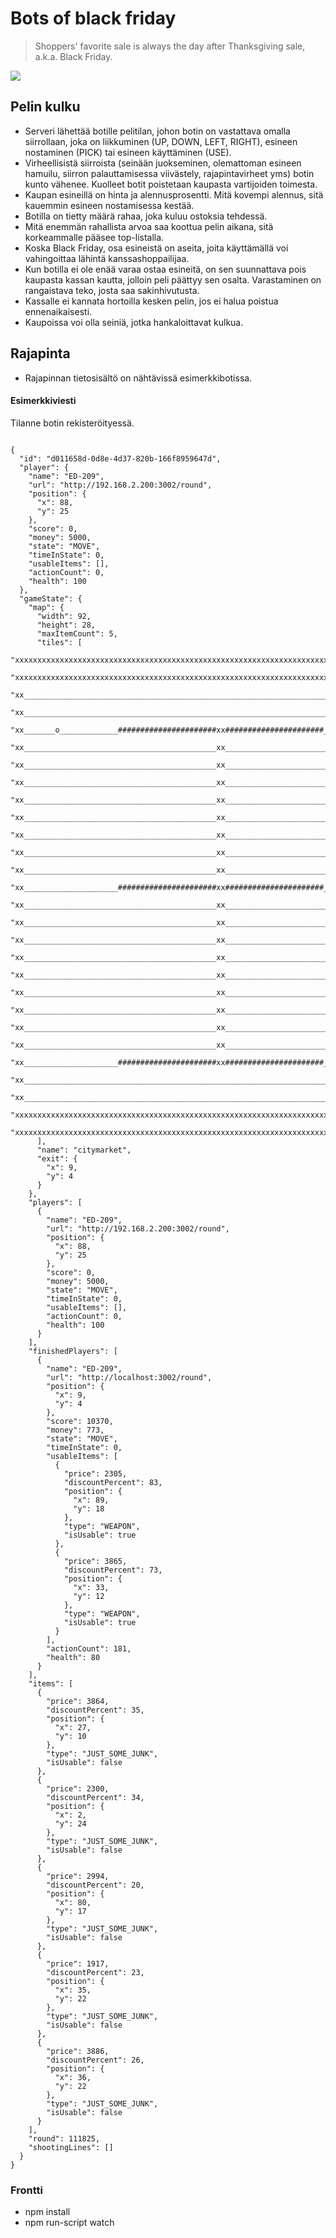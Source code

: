 # Bots of black friday

> Shoppers' favorite sale is always the day after Thanksgiving sale, a.k.a. Black Friday.

![](bots.png)

## Pelin kulku

* Serveri lähettää botille pelitilan, johon botin on vastattava omalla siirrollaan, joka on liikkuminen (UP, DOWN, LEFT, RIGHT), esineen nostaminen (PICK) tai esineen käyttäminen (USE).
* Virheellisistä siirroista (seinään juokseminen, olemattoman esineen hamuilu, siirron palauttamisessa viivästely, rajapintavirheet yms) botin kunto vähenee. Kuolleet botit poistetaan kaupasta vartijoiden toimesta.
* Kaupan esineillä on hinta ja alennusprosentti. Mitä kovempi alennus, sitä kauemmin esineen nostamisessa kestää.
* Botilla on tietty määrä rahaa, joka kuluu ostoksia tehdessä.
* Mitä enemmän rahallista arvoa saa koottua pelin aikana, sitä korkeammalle pääsee top-listalla.
* Koska Black Friday, osa esineistä on aseita, joita käyttämällä voi vahingoittaa lähintä kanssashoppailijaa.
* Kun botilla ei ole enää varaa ostaa esineitä, on sen suunnattava pois kaupasta kassan kautta, jolloin peli päättyy sen osalta. Varastaminen on rangaistava teko, josta saa sakinhivutusta.
* Kassalle ei kannata hortoilla kesken pelin, jos ei halua poistua ennenaikaisesti.
* Kaupoissa voi olla seiniä, jotka hankaloittavat kulkua.

## Rajapinta

* Rajapinnan tietosisältö on nähtävissä esimerkkibotissa.

#### Esimerkkiviesti

Tilanne botin rekisteröityessä.

```

{
  "id": "d011658d-0d8e-4d37-820b-166f8959647d",
  "player": {
    "name": "ED-209",
    "url": "http://192.168.2.200:3002/round",
    "position": {
      "x": 88,
      "y": 25
    },
    "score": 0,
    "money": 5000,
    "state": "MOVE",
    "timeInState": 0,
    "usableItems": [],
    "actionCount": 0,
    "health": 100
  },
  "gameState": {
    "map": {
      "width": 92,
      "height": 28,
      "maxItemCount": 5,
      "tiles": [
        "xxxxxxxxxxxxxxxxxxxxxxxxxxxxxxxxxxxxxxxxxxxxxxxxxxxxxxxxxxxxxxxxxxxxxxxxxxxxxxxxxxxxxxxxxxxx",
        "xxxxxxxxxxxxxxxxxxxxxxxxxxxxxxxxxxxxxxxxxxxxxxxxxxxxxxxxxxxxxxxxxxxxxxxxxxxxxxxxxxxxxxxxxxxx",
        "xx________________________________________________________________________________________xx",
        "xx________________________________________________________________________________________xx",
        "xx_______o_____________######################xx######################_____________________xx",
        "xx___________________________________________xx___________________________________________xx",
        "xx___________________________________________xx___________________________________________xx",
        "xx___________________________________________xx___________________________________________xx",
        "xx___________________________________________xx___________________________________________xx",
        "xx___________________________________________xx___________________________________________xx",
        "xx___________________________________________xx___________________________________________xx",
        "xx___________________________________________xx___________________________________________xx",
        "xx___________________________________________xx___________________________________________xx",
        "xx_____________________######################xx######################_____________________xx",
        "xx___________________________________________xx___________________________________________xx",
        "xx___________________________________________xx___________________________________________xx",
        "xx___________________________________________xx___________________________________________xx",
        "xx___________________________________________xx___________________________________________xx",
        "xx___________________________________________xx___________________________________________xx",
        "xx___________________________________________xx___________________________________________xx",
        "xx___________________________________________xx___________________________________________xx",
        "xx___________________________________________xx___________________________________________xx",
        "xx___________________________________________xx___________________________________________xx",
        "xx_____________________######################xx######################_____________________xx",
        "xx________________________________________________________________________________________xx",
        "xx________________________________________________________________________________________xx",
        "xxxxxxxxxxxxxxxxxxxxxxxxxxxxxxxxxxxxxxxxxxxxxxxxxxxxxxxxxxxxxxxxxxxxxxxxxxxxxxxxxxxxxxxxxxxx",
        "xxxxxxxxxxxxxxxxxxxxxxxxxxxxxxxxxxxxxxxxxxxxxxxxxxxxxxxxxxxxxxxxxxxxxxxxxxxxxxxxxxxxxxxxxxxx"
      ],
      "name": "citymarket",
      "exit": {
        "x": 9,
        "y": 4
      }
    },
    "players": [
      {
        "name": "ED-209",
        "url": "http://192.168.2.200:3002/round",
        "position": {
          "x": 88,
          "y": 25
        },
        "score": 0,
        "money": 5000,
        "state": "MOVE",
        "timeInState": 0,
        "usableItems": [],
        "actionCount": 0,
        "health": 100
      }
    ],
    "finishedPlayers": [
      {
        "name": "ED-209",
        "url": "http://localhost:3002/round",
        "position": {
          "x": 9,
          "y": 4
        },
        "score": 10370,
        "money": 773,
        "state": "MOVE",
        "timeInState": 0,
        "usableItems": [
          {
            "price": 2305,
            "discountPercent": 83,
            "position": {
              "x": 89,
              "y": 18
            },
            "type": "WEAPON",
            "isUsable": true
          },
          {
            "price": 3865,
            "discountPercent": 73,
            "position": {
              "x": 33,
              "y": 12
            },
            "type": "WEAPON",
            "isUsable": true
          }
        ],
        "actionCount": 181,
        "health": 80
      }
    ],
    "items": [
      {
        "price": 3864,
        "discountPercent": 35,
        "position": {
          "x": 27,
          "y": 10
        },
        "type": "JUST_SOME_JUNK",
        "isUsable": false
      },
      {
        "price": 2300,
        "discountPercent": 34,
        "position": {
          "x": 2,
          "y": 24
        },
        "type": "JUST_SOME_JUNK",
        "isUsable": false
      },
      {
        "price": 2994,
        "discountPercent": 20,
        "position": {
          "x": 80,
          "y": 17
        },
        "type": "JUST_SOME_JUNK",
        "isUsable": false
      },
      {
        "price": 1917,
        "discountPercent": 23,
        "position": {
          "x": 35,
          "y": 22
        },
        "type": "JUST_SOME_JUNK",
        "isUsable": false
      },
      {
        "price": 3886,
        "discountPercent": 26,
        "position": {
          "x": 36,
          "y": 22
        },
        "type": "JUST_SOME_JUNK",
        "isUsable": false
      }
    ],
    "round": 111825,
    "shootingLines": []
  }
}

```

### Frontti

* npm install
* npm run-script watch